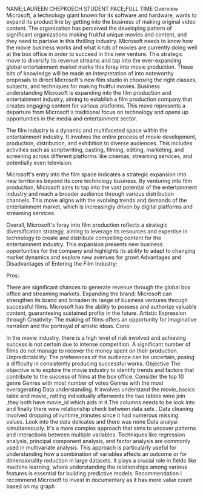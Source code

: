 NAME;LAUREEN CHEPKOECH 
STUDENT PACE;FULL TIME
Overview 
Microsoft, a technology giant known for its software and hardware, wants to expand its product line by getting into the business of making original video content.
The organization has perceived the developing pattern of significant organizations making fruitful unique movies and content, and they need to partake in this thrilling industry.
Microsoft needs to know how the movie business works and what kinds of movies are currently doing well at the box office in order to succeed in this new venture.
This strategic move to diversify its revenue streams and tap into the ever-expanding global entertainment market marks this foray into movie production.
These bits of knowledge will be made an interpretation of into noteworthy proposals to direct Microsoft's new film studio in choosing the right classes, subjects, and techniques for making fruitful movies.
Business understanding
Microsoft is expanding into the film production and entertainment industry, aiming to establish a film production company that creates engaging content for various platforms. This move represents a departure from Microsoft's traditional focus on technology and opens up opportunities in the media and entertainment sector. 

The film industry is a dynamic and multifaceted space within the entertainment industry. It involves the entire process of movie development, production, distribution, and exhibition to diverse audiences. This includes activities such as scriptwriting, casting, filming, editing, marketing, and screening across different platforms like cinemas, streaming services, and potentially even television. 

Microsoft's entry into the film space indicates a strategic expansion into new territories beyond its core technology business. By venturing into film production, Microsoft aims to tap into the vast potential of the entertainment industry and reach a broader audience through various distribution channels. This move aligns with the evolving trends and demands of the entertainment market, which is increasingly driven by digital platforms and streaming services. 

Overall, Microsoft's foray into film production reflects a strategic diversification strategy, aiming to leverage its resources and expertise in technology to create and distribute compelling content for the entertainment industry. This expansion presents new business opportunities for the company and highlights its ability to adapt to changing market dynamics and explore new avenues for growt Advantages and Disadvantages of Entering the Film Industry: 

Pros: 

There are significant chances to generate revenue through the global box office and streaming markets.
Expanding the brand: Microsoft can strengthen its brand and broaden its range of business ventures through successful films.
Microsoft has the ability to possess and authorize valuable content, guaranteeing sustained profits in the future.
Artistic Expression through Creativity: The making of films offers an opportunity for imaginative narration and the portrayal of artistic ideas.
Cons: 

In the movie industry, there is a high level of risk involved and achieving success is not certain due to intense competition. A significant number of films do not manage to recover the money spent on their production.
Unpredictability: The preferences of the audience can be uncertain, posing a difficulty in consistently producing successful works.
Objective
 The objective is to explore the movie industry to identify trends and factors that contribute to the success of films at the box office. 
Consider the top 10 genre 
Genres with most number of votes
Genres with the most everagerating 
Data understanding.
It involves understand the movie_basics table and movie_ ratting  individually afterwords the two tables were join ,they both have movie_id which aids in it.The columns needs to be look into and finally there wew relationship check between data sets .
Data cleaning involved dropping of runtime_minutes since it had numerous missing values. Look into the data delicates and there was none 
Data analysi
simultaneously. It's a more complex approach that aims to uncover patterns and interactions between multiple variables. Techniques like regression analysis, principal component analysis, and factor analysis are commonly used in multivariate analysis. This approach is particularly useful for understanding how a combination of variables affects an outcome or for dimensionality reduction in large datasets. It plays a crucial role in fields like machine learning, where understanding the relationships among various features is essential for building predictive models.
Recommendation
I recommend Microsoft to invest in documentary as it has more value count based on my graph 
